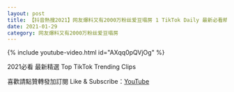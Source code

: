 ```yaml
---
layout: post
title: 【抖音熱搜2021】网友爆料又有2000万粉丝爱豆塌房 1 TikTok Daily 最新必看精選合集2021 01 29
date: 2021-01-29
category: 网友爆料又有2000万粉丝爱豆塌房
---
```


{% include youtube-video.html id="AXqq0pQVjOg" %}

2021必看 最新精選 Top TikTok Trending Clips

喜歡請點贊轉發加訂閱 Like & Subscribe：[YouTube](https://www.youtube.com/channel/UCAoR7VcanIPd04uEq_GIylA/videos)

